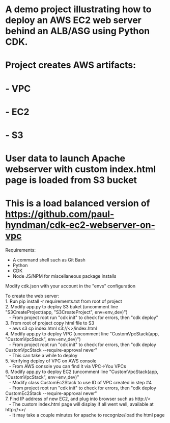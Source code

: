 # A demo project illustrating how to deploy an AWS EC2 web server behind an ALB/ASG using Python CDK.
# Project creates AWS artifacts:
#  - VPC
#  - EC2
#  - S3
# User data to launch Apache webserver with custom index.html page is loaded from S3 bucket
# This is a load balanced version of https://github.com/paul-hyndman/cdk-ec2-webserver-on-vpc

Requirements:
 - A command shell such as Git Bash
 - Python
 - CDK
 - Node JS/NPM for miscellaneous package installs

Modify cdk.json with your account in the "envs" configuration

To create the web server:<br>
    1. Run pip install -r requirements.txt from root of project<br>
    2. Modify app.py to deploy S3 buket (uncomment line "S3CreateProject(app, "S3CreateProject", env=env_dev)")<br>
&nbsp;&nbsp;&nbsp;- From project root run "cdk init" to check for errors, then "cdk deploy"<br>
    3. From root of project copy html file to S3<br>
&nbsp;&nbsp;&nbsp;-  aws s3 cp index.html s3://<<your bucket name>>/index.html<br>
    4. Modify app.py to deploy VPC (uncomment line "CustomVpcStack(app, "CustomVpcStack", env=env_dev)")<br>
&nbsp;&nbsp;&nbsp;- From project root run "cdk init" to check for errors, then "cdk deploy CustomVpcStack --require-approval never"<br>
&nbsp;&nbsp;&nbsp;- This can take a while to deploy<br>
    5. Verifying deploy of VPC on AWS console<br>
&nbsp;&nbsp;&nbsp;- From AWS console you can find it via VPC->You VPCs<br>
    6. Modify app.py to deploy EC2 (uncomment line "CustomVpcStack(app, "CustomVpcStack", env=env_dev)"<br>
&nbsp;&nbsp;&nbsp;- Modify class CustomEc2Stack to use ID of VPC created in step #4<br>
&nbsp;&nbsp;&nbsp;- From project root run "cdk init" to check for errors, then "cdk deploy CustomEc2Stack --require-approval never"<br>
    7.  Find IP address of new EC2, and plug into browser such as http://<<ip address><br>
&nbsp;&nbsp;&nbsp;- The custom index.html page will display if all went well, available at http://<<your ALB public DNS>>/<br>
&nbsp;&nbsp;&nbsp;- It may take a couple minutes for apache to recognize/load the html page<br>
